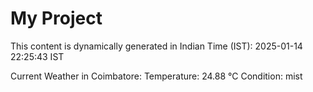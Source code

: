 # My Project

This content is dynamically generated in Indian Time (IST): 2025-01-14 22:25:43 IST


Current Weather in Coimbatore:
Temperature: 24.88 °C
Condition: mist
